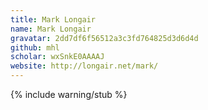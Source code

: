 ```yaml
---
title: Mark Longair
name: Mark Longair
gravatar: 2dd7df6f56512a3c3fd764825d3d6d4d
github: mhl
scholar: wxSnkE0AAAAJ
website: http://longair.net/mark/
---
```


{% include warning/stub %}
